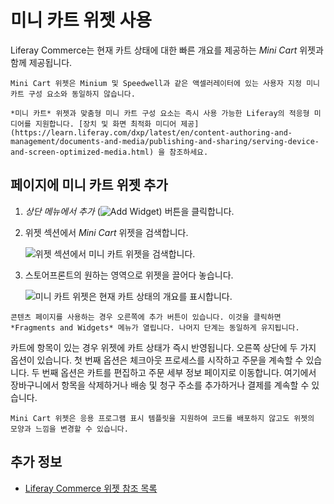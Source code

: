 # 미니 카트 위젯 사용

Liferay Commerce는 현재 카트 상태에 대한 빠른 개요를 제공하는 *Mini Cart* 위젯과 함께 제공됩니다.

```{important}
Mini Cart 위젯은 Minium 및 Speedwell과 같은 액셀러레이터에 있는 사용자 지정 미니 카트 구성 요소와 동일하지 않습니다.
```

```{note}
*미니 카트* 위젯과 맞춤형 미니 카트 구성 요소는 즉시 사용 가능한 Liferay의 적응형 미디어를 지원합니다. [장치 및 화면 최적화 미디어 제공](https://learn.liferay.com/dxp/latest/en/content-authoring-and-management/documents-and-media/publishing-and-sharing/serving-device- and-screen-optimized-media.html) 을 참조하세요.
```

## 페이지에 미니 카트 위젯 추가

1. *상단 메뉴에서 추가* (![Add Widget](../../images/icon-add-widget.png)) 버튼을 클릭합니다.

1. 위젯 섹션에서 *Mini Cart* 위젯을 검색합니다.

   ![위젯 섹션에서 미니 카트 위젯을 검색합니다.](./using-the-mini-cart-widget/images/01.png)

1. 스토어프론트의 원하는 영역으로 위젯을 끌어다 놓습니다.

   ![미니 카트 위젯은 현재 카트 상태의 개요를 표시합니다.](./using-the-mini-cart-widget/images/02.png)

```{important}
콘텐츠 페이지를 사용하는 경우 오른쪽에 추가 버튼이 있습니다. 이것을 클릭하면 *Fragments and Widgets* 메뉴가 열립니다. 나머지 단계는 동일하게 유지됩니다.
```

카트에 항목이 있는 경우 위젯에 카트 상태가 즉시 반영됩니다. 오른쪽 상단에 두 가지 옵션이 있습니다. 첫 번째 옵션은 체크아웃 프로세스를 시작하고 주문을 계속할 수 있습니다. 두 번째 옵션은 카트를 편집하고 주문 세부 정보 페이지로 이동합니다. 여기에서 장바구니에서 항목을 삭제하거나 배송 및 청구 주소를 추가하거나 결제를 계속할 수 있습니다.

```{note}
Mini Cart 위젯은 응용 프로그램 표시 템플릿을 지원하여 코드를 배포하지 않고도 위젯의 모양과 느낌을 변경할 수 있습니다.
```

## 추가 정보

* [Liferay Commerce 위젯 참조 목록](./widget-reference.md)
